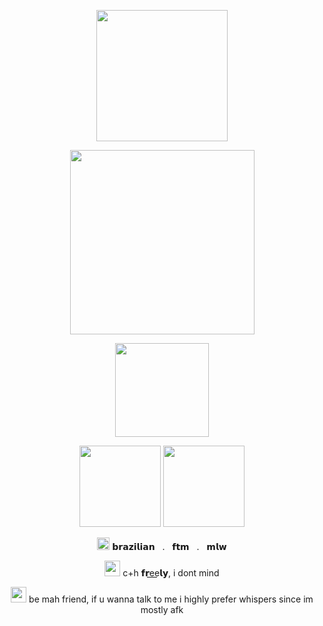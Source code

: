 <p align="center">
    <img width="210" src="https://github.com/user-attachments/assets/952d5fd1-b957-4f03-9390-516c569fe35f">
</p>
<p align="center">
    <img width="295" src="https://github.com/user-attachments/assets/0a6aa371-893c-498c-9dae-43b1f3180c65">
</p>
<p align="center">
    <img width="150" src="https://github.com/user-attachments/assets/cea86e50-dfa1-4498-844b-225493a2643f"
</p>
<p align="center">
    <img src="https://github.com/user-attachments/assets/7b62c4f9-1454-4440-97e1-e064522e42b0" width="130"/> <img src="https://github.com/user-attachments/assets/95a81f55-9c91-4a69-b776-95299c06ece8" width="130"/>
</p>
<p align="center">
    <img width="20" src="https://github.com/user-attachments/assets/615f72e1-1995-44ef-a48d-ba0d6012f31e"> 𝗯𝗿𝗮𝘇𝗶𝗹𝗶𝗮𝗻‎   ‎  ‎ .‎  ‎  ‎   𝗳𝘁𝗺   ‎ ‎ . ‎‎  ‎ 𝗺𝗹𝘄
</p>
<p align="center">
    <img width="25" src="https://github.com/user-attachments/assets/afca2e35-a66b-46ea-8dee-e59654eb6f5c"> c+h 𝗳𝗿e͟e͟𝗹𝘆, i dont mind 
</p>
<p align="center">
    <img width="25" src="https://github.com/user-attachments/assets/2c2d118e-9fe4-4276-bbe0-c7c0cdf3b62b"> be mah friend, if u wanna talk to me i highly prefer whispers since im mostly afk
</p>









